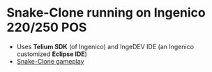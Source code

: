 # Snake-Clone running on Ingenico 220/250 POS
* Uses **Telium SDK** (of Ingenico) and IngeDEV IDE (an Ingenico customized **Eclipse IDE**)
* [Snake-Clone gameplay](https://drive.google.com/file/d/0Bx1xNeo1Pt1ucWl3N0hFZnhsdjQ)
